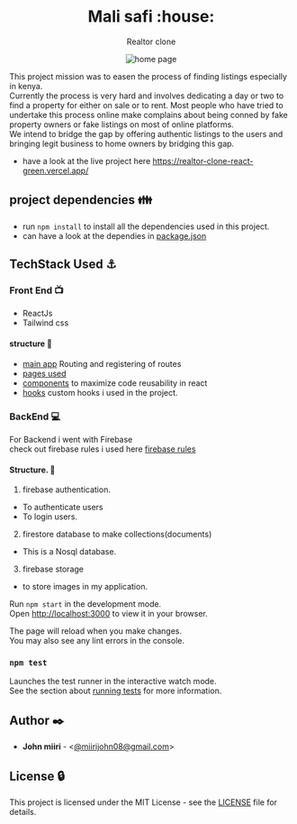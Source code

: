 <h1 align="center">Mali safi :house:</h1>
<p align="center">Realtor clone</p>

<p align="center">
  <img src="https://github.com/Johnteh/realtor-clone-react/blob/main/src/assets/svg/realtor%20clone.png"
       alt="home page"
       width="full"
  >
</p>

This project mission  was to easen the process of finding listings especially in kenya.\
Currently the process is very hard and involves dedicating a day or two to find a property for either on sale or to rent.
Most people who have tried to undertake this process online make complains about being conned by  fake property owners or fake listings on most of online platforms.\
We intend to bridge the gap by offering authentic listings to the users and bringing legit  business to home owners by bridging this gap.
- have a look at the live project here https://realtor-clone-react-green.vercel.app/ 

## project dependencies :family:
- run `npm install` to install all the dependencies used in this project. 
- can have a look at the dependies in [package.json](./package.json)

## TechStack Used :anchor:
    
### Front End :tv:
- ReactJs
- Tailwind css
#### structure :open_file_folder:
- [main app](./src/App.js) Routing and registering of routes 
- [pages used](./src/pages)
- [components](./src/components/) to maximize code reusability in react
- [hooks](./src/hooks/) custom hooks i used in the project.

### BackEnd :computer:
For Backend i went with Firebase\
check out firebase rules i used here [firebase rules](./rules.txt)
#### Structure. :open_file_folder:
1. firebase authentication.
* To authenticate users
* To login users.
2. firestore database to make collections(documents)
* This is a Nosql database. 
3. firebase storage 
* to store images in my application.

Run `npm start` in the development mode.\
Open [http://localhost:3000](http://localhost:3000) to view it in your browser.

The page will reload when you make changes.\
You may also see any lint errors in the console.

### `npm test`

Launches the test runner in the interactive watch mode.\
See the section about [running tests](https://facebook.github.io/create-react-app/docs/running-tests) for more information.

## Author :black_nib:

- **John miiri** - <[@miirijohn08@gmail.com](https://github.com/Johnteh)>

## License :lock:

This project is licensed under the MIT License - see the [LICENSE](./LICENSE) file for details.
